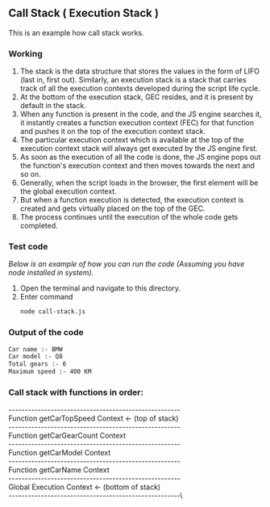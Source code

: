 ## Call Stack ( Execution Stack )

This is an example how call stack works.

### Working

1. The stack is the data structure that stores the values in the form of LIFO (last in, first out). Similarly, an execution stack is a stack that carries track of all the execution contexts developed during the script life cycle.
2. At the bottom of the execution stack, GEC resides, and it is present by default in the stack.
3. When any function is present in the code, and the JS engine searches it, it instantly creates a function execution context (FEC) for that function and pushes it on the top of the execution context stack. 
4. The particular execution context which is available at the top of the execution context stack will always get executed by the JS engine first. 
5. As soon as the execution of all the code is done, the JS engine pops out the function's execution context and then moves towards the next and so on. 
6. Generally, when the script loads in the browser, the first element will be the global execution context. 
7. But when a function execution is detected, the execution context is created and gets virtually placed on the top of the GEC. 
8. The process continues until the execution of the whole code gets completed.



### Test code

_Below is an example of how you can run the code (Assuming you have node installed in system)._

1. Open the terminal and navigate to this directory.
2. Enter command
   ```sh
   node call-stack.js
   ```
### Output of the code

   ```sh
   Car name :- BMW
   Car model :- Q8
   Total gears :- 6
   Maximum speed :- 400 KM
   ```

### Call stack with functions in order:
-----------------------------------------------------\
Function getCarTopSpeed Context <- (top of stack)    \
-----------------------------------------------------\
Function getCarGearCount Context                     \
-----------------------------------------------------\
Function getCarModel Context                         \
-----------------------------------------------------\
Function getCarName Context                          \
-----------------------------------------------------\
Global Execution Context <- (bottom of stack)        \
-----------------------------------------------------\
